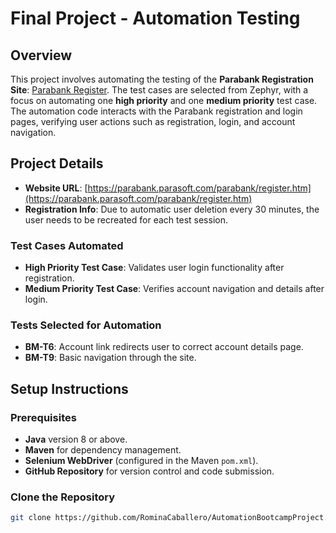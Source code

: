 # Final Project - Automation Testing

## Overview
This project involves automating the testing of the **Parabank Registration Site**: [Parabank Register](https://parabank.parasoft.com/parabank/register.htm). The test cases are selected from Zephyr, with a focus on automating one **high priority** and one **medium priority** test case. The automation code interacts with the Parabank registration and login pages, verifying user actions such as registration, login, and account navigation.

## Project Details
- **Website URL**: [https://parabank.parasoft.com/parabank/register.htm](https://parabank.parasoft.com/parabank/register.htm)
- **Registration Info**: Due to automatic user deletion every 30 minutes, the user needs to be recreated for each test session.

### Test Cases Automated
- **High Priority Test Case**: Validates user login functionality after registration.
- **Medium Priority Test Case**: Verifies account navigation and details after login.

### Tests Selected for Automation
- **BM-T6**: Account link redirects user to correct account details page.
- **BM-T9**: Basic navigation through the site.

## Setup Instructions

### Prerequisites
- **Java** version 8 or above.
- **Maven** for dependency management.
- **Selenium WebDriver** (configured in the Maven `pom.xml`).
- **GitHub Repository** for version control and code submission.

### Clone the Repository
```bash
git clone https://github.com/RominaCaballero/AutomationBootcampProject.git
